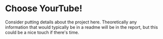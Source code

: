 # Choose YourTube!

Consider putting details about the project here. Theoretically any information that would typically be in a readme will be in the report, but this could be a nice touch if there's time.
